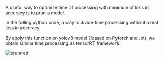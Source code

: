 A useful way to optimize time of processing with minimum of loss in accuracy is tu prun a model.

In the folling python code, a way to divide time processing without a real loss in accuracy.

By apply this function on yolov8 model ( based on Pytorch and .pt), we obtain similar time processing as tensorRT framework.

![prunned](https://github.com/user-attachments/assets/b19f42d0-1f3e-4aa6-8adf-9d7022749278)
